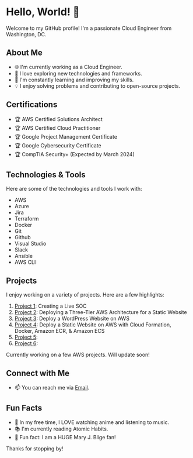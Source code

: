 # Hello, World! 👋

Welcome to my GitHub profile! I'm a passionate Cloud Engineer from Washington, DC. 

## About Me

- 🌐 I'm currently working as a Cloud Engineer.
- 🚀 I love exploring new technologies and frameworks.
- 🌱 I'm constantly learning and improving my skills.
- 💡 I enjoy solving problems and contributing to open-source projects.

## Certifications

- 🏆 AWS Certified Solutions Architect
- 🏆 AWS Certified Cloud Practitioner
- 🏆 Google Project Management Certificate
- 🏆 Google Cybersecurity Certificate
- 🏆 CompTIA Security+ (Expected by March 2024)

## Technologies & Tools

Here are some of the technologies and tools I work with:

- AWS
- Azure
- Jira
- Terraform
- Docker
- Git
- Github
- Visual Studio
- Slack
- Ansible
- AWS CLI

## Projects

I enjoy working on a variety of projects. Here are a few highlights:

1. [Project 1](https://github.com/bconway1906/CLOUD-SOC-HONEYNET): Creating a Live SOC
2. [Project 2](https://github.com/bconway1906/Host-HTML-Website-on-AWS): Deploying a Three-Tier AWS Architecture for a Static Website
3. [Project 3](https://github.com/bconway1906/Deploy-WordPress-Website-on-AWS): Deploy a WordPress Website on AWS
4. [Project 4](https://github.com/bconway1906/Host-Website-on-AWS-using-CloudFormation-Docker-Amazon-ECR-and-Amazon-ECS): Deploy a Static Website on AWS with Cloud Formation, Docker, Amazon ECR, & Amazon ECS
5. [Project 5](): 
6. [Project 6](): 

Currently working on a few AWS projects. Will update soon!

## Connect with Me

- 📫 You can reach me via [Email](bconway1906@outlook.com).

## Fun Facts

- 🎸 In my free time, I LOVE watching anime and listening to music.
- 📚 I'm currently reading Atomic Habits.
- 🎨 Fun fact: I am a HUGE Mary J. Blige fan!

Thanks for stopping by! 
